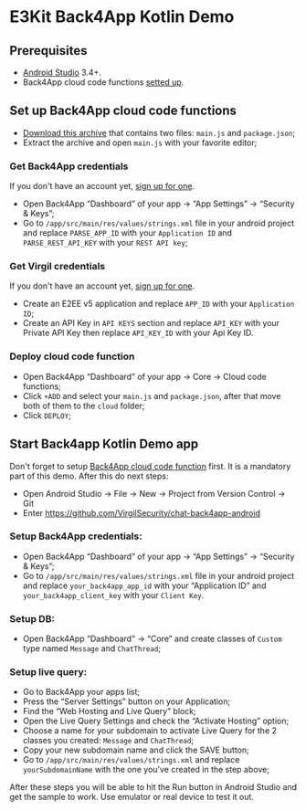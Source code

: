 # E3Kit Back4App Kotlin Demo

## Prerequisites

- [Android Studio][_android_studio] 3.4+.
- Back4App cloud code functions [setted up](#set-up-back4app-cloud-code-functions).

## Set up Back4App cloud code functions

- [Download this archive][_main_js_package_json] that contains two files: `main.js` and `package.json`;
- Extract the archive and open `main.js` with your favorite editor;

### Get Back4App credentials

If you don't have an account yet, [sign up for one](https://back4app.com).

- Open Back4App “Dashboard” of your app -> “App Settings” -> “Security & Keys”;
- Go to `/app/src/main/res/values/strings.xml` file in your android project and replace `PARSE_APP_ID` with your `Application ID` and `PARSE_REST_API_KEY` with your `REST API key`;

### Get Virgil credentials

If you don't have an account yet, [sign up for one](https://dashboard.virgilsecurity.com/signup).

- Create an E2EE v5 application and replace `APP_ID` with your `Application ID`;
- Create an API Key in `API KEYS` section and replace `API_KEY` with your Private API Key then replace `API_KEY_ID` with your Api Key ID.

### Deploy cloud code function

- Open Back4App “Dashboard” of your app -> Core -> Cloud code functions;
- Click `+ADD` and select your `main.js` and `package.json`, after that move both of them to the `cloud` folder;
- Click `DEPLOY`;

## Start Back4app Kotlin Demo app

Don't forget to setup [Back4App cloud code function](#set-up-back4app-cloud-code-functions) first. It is a mandatory part of this demo. After this do next steps:

- Open Android Studio -> File -> New -> Project from Version Control -> Git
- Enter https://github.com/VirgilSecurity/chat-back4app-android

### Setup Back4App credentials:

- Open Back4App “Dashboard” of your app -> “App Settings” -> “Security & Keys”;
- Go to `/app/src/main/res/values/strings.xml` file in your android project and replace `your_back4app_app_id` with your “Application ID” and `your_back4app_client_key` with your `Client Key`.

### Setup DB:

- Open Back4App “Dashboard” -> “Core” and create classes of `Custom` type named `Message` and `ChatThread`;

### Setup live query:

- Go to Back4App your apps list;
- Press the “Server Settings” button on your Application;
- Find the “Web Hosting and Live Query” block;
- Open the Live Query Settings  and check the “Activate Hosting” option;
- Choose a name for your subdomain to activate Live Query for the 2 classes you created: `Message` and `ChatThread`;
- Copy your new subdomain name and click the SAVE button;
- Go to `/app/src/main/res/values/strings.xml` and replace `yourSubdomainName` with the one you've created in the step above;

After these steps you will be able to hit the Run button in Android Studio and get the sample to work. Use emulator or real device to test it out.

[_android_studio]: https://developer.android.com/studio/index.html
[_main_js_package_json]: https://gist.github.com/xlwknx/2ce304284d9f1e47d7e3c9af4f9dd56c/archive/64b48e7310ad13f3643f607a14416335bc47b26a.zip
